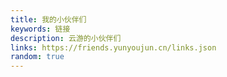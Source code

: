 ```yaml
---
title: 我的小伙伴们
keywords: 链接
description: 云游的小伙伴们
links: https://friends.yunyoujun.cn/links.json
random: true
---
```


<YunLinks :links="frontmatter.links" :random="frontmatter.random" />


